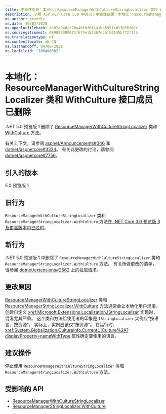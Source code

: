 ```yaml
---
title: 中断性变更：本地化：ResourceManagerWithCultureStringLocalizer 类和 WithCulture 接口成员已删除
description: 了解 ASP.NET Core 5.0 中的以下中断性变更：本地化：ResourceManagerWithCultureStringLocalizer 类和 WithCulture 接口成员已删除
ms.author: scaddie
ms.date: 10/01/2020
ms.openlocfilehash: 0c02a0e0cc78e4bfbf6f4a1ba5951cd13b56fe0c
ms.sourcegitcommit: 089068389671f6f9e15fd67dcbfb0145bf72f1fb
ms.translationtype: HT
ms.contentlocale: zh-CN
ms.lasthandoff: 04/06/2021
ms.locfileid: "106498082"
---
```

# <a name="localization-resourcemanagerwithculturestringlocalizer-class-and-withculture-interface-member-removed"></a>本地化：ResourceManagerWithCultureStringLocalizer 类和 WithCulture 接口成员已删除

.NET 5.0 预览版 1 删除了 [ResourceManagerWithCultureStringLocalizer](/dotnet/api/microsoft.extensions.localization.resourcemanagerwithculturestringlocalizer?view=dotnet-plat-ext-3.1) 类和 [WithCulture](/dotnet/api/microsoft.extensions.localization.resourcemanagerstringlocalizer.withculture?view=dotnet-plat-ext-3.1) 方法。

有关上下文，请参阅 [aspnet/Announcements#346](https://github.com/aspnet/Announcements/issues/346) 和 [dotnet/aspnetcore#3324](https://github.com/dotnet/aspnetcore/issues/3324)。 有关此更改的讨论，请参阅 [dotnet/aspnetcore#7756](https://github.com/dotnet/aspnetcore/issues/7756)。

## <a name="version-introduced"></a>引入的版本

5.0 预览版 1

## <a name="old-behavior"></a>旧行为

`ResourceManagerWithCultureStringLocalizer` 类和 `ResourceManagerStringLocalizer.WithCulture` 方法[在 .NET Core 3.0 预览版 3 及更高版本中已过时](../../3.0.md#localization-resourcemanagerwithculturestringlocalizer-and-withculture-marked-obsolete)。

## <a name="new-behavior"></a>新行为

.NET 5.0 预览版 1 中删除了 `ResourceManagerWithCultureStringLocalizer` 类和 `ResourceManagerStringLocalizer.WithCulture` 方法。 有关所做更改的清单，请参阅 [dotnet/extensions#2562](https://github.com/dotnet/extensions/pull/2562/files) 上的拉取请求。

## <a name="reason-for-change"></a>更改原因

[ResourceManagerWithCultureStringLocalizer](/dotnet/api/microsoft.extensions.localization.resourcemanagerwithculturestringlocalizer?view=dotnet-plat-ext-3.1) 类和 [ResourceManagerStringLocalizer.WithCulture](/dotnet/api/microsoft.extensions.localization.resourcemanagerstringlocalizer.withculture?view=dotnet-plat-ext-3.1) 方法通常会让本地化用户混淆。 创建自定义 <xref:Microsoft.Extensions.Localization.IStringLocalizer> 实现时，混淆尤其严重。 这个类和方法给使用者的印象是 `IStringLocalizer` 实例应“按语言、按资源”。 实际上，实例应该仅“按资源”。 在运行时，<xref:System.Globalization.CultureInfo.CurrentUICulture%2A?displayProperty=nameWithType> 属性确定要使用的语言。

## <a name="recommended-action"></a>建议操作

停止使用 `ResourceManagerWithCultureStringLocalizer` 类和 `ResourceManagerStringLocalizer.WithCulture` 方法。

## <a name="affected-apis"></a>受影响的 API

- [ResourceManagerWithCultureStringLocalizer](/dotnet/api/microsoft.extensions.localization.resourcemanagerwithculturestringlocalizer?view=dotnet-plat-ext-3.1)
- [ResourceManagerStringLocalizer.WithCulture](/dotnet/api/microsoft.extensions.localization.resourcemanagerstringlocalizer.withculture?view=dotnet-plat-ext-3.1)

<!--

### Category

ASP.NET Core

### Affected APIs

- `T:Microsoft.Extensions.Localization.ResourceManagerWithCultureStringLocalizer`
- `Overload:Microsoft.Extensions.Localization.ResourceManagerStringLocalizer.WithCulture`

-->
